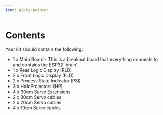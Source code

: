 ```yaml
---
icon: globe-pointer
---
```


# Contents

Your kit should contain the following:

* 1 x Main Board - This is a breakout board that everything connects to and contains the ESP32 'brain'
* 1 x Rear Logic Display (RLD)
* 2 x Front Logic Display (FLD)
* 2 x Process State Indicator (PSI)
* 3 x HoloProjectors (HP)
* 4 x 30cm Servo Extensions
* 2 x 30cm Servo cables
* 2 x 20cm Servo cables
* 4 x 10cm Servo cables

<figure><img src="https://r2djp.co.uk/wp-content/uploads/2025/05/PXL_20240906_160041406-scaled-e1746200255207.jpg" alt=""><figcaption></figcaption></figure>

